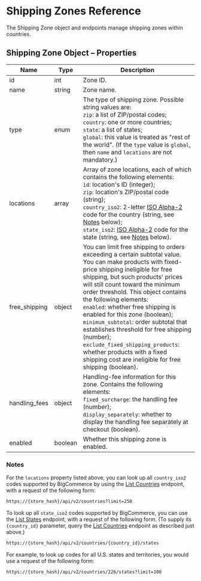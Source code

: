 # <span class="jumptarget"> Shipping Zones Reference </span>

The Shipping Zone object and endpoints manage shipping zones within countries.

## <span class="jumptarget"> Shipping Zone Object – Properties </span>

| Name | Type | Description |
|---|---|---|
| id | int | Zone ID. | 
| name | string | Zone name. |
| type | enum | The type of shipping zone. Possible string values are: <br>  `zip`: a list of ZIP/postal codes; <br> `country`: one or more countries; <br> `state`: a list of states; <br> `global`: this value is treated as "rest of the world".  (If the `type` value is `global`, then `name` and `locations` are not mandatory.) | 
| locations |array | Array of zone locations, each of which contains the following elements:<br> `id`: location's ID (integer);<br> `zip`: location's ZIP/postal code (string);<br> `country_iso2`: 2-letter [ISO Alpha-2](https://en.wikipedia.org/wiki/ISO_3166-1_alpha-2) code for the country (string, see [Notes](#zoneobjnote) below);<br> `state_iso2`: [ISO Alpha-2](https://en.wikipedia.org/wiki/ISO_3166-1_alpha-2) code for the state (string, see [Notes](#zoneobjnote) below). |
| free_shipping | object | You can limit free shipping to orders exceeding a certain subtotal value. You can make products with fixed-price shipping ineligible for free shipping, but such products' prices will still count toward the minimum order threshold. This object contains the following elements: <br> `enabled`: whether free shipping is enabled for this zone (boolean);<br> `minimum_subtotal`: order subtotal that establishes threshold for free shipping (number);<br> `exclude_fixed_shipping_products`: whether products with a fixed shipping cost are ineligible for free shipping (boolean). |
| handling_fees | object | Handling-fee information for this zone. Contains the following elements: <br> `fixed_surcharge`: the handling fee (number);<br> `display_separately`: whether to display the handling fee separately at checkout (boolean). |
| enabled | boolean | Whether this shipping zone is enabled. |


### <span class="jumptarget" id="zoneobjnote"> Notes </span>

For the `locations` property listed above, you can look up all `country_iso2` codes supported by BigCommerce by using the [List Countries](/api/v2/#list-countries) endpoint, with a request of the following form: 

```html
https://{store_hash}/api/v2/countries?limit=250
```

To look up all `state_iso2` codes supported by BigCommerce, you can use the [List States](/api/v2/#list-countries) endpoint, with a request of the following form. (To&#160;supply its `{country_id}` parameter, query the [List Countries](/api/v2/#list-states) endpoint as described just above.)

```html
https://{store_hash}/api/v2/countries/{country_id}/states
```   
 
For example, to look up codes for all U.S. states and territories, you would use a request of the following form:
 
```html
https://{store_hash}/api/v2/countries/226/states?limit=100
```